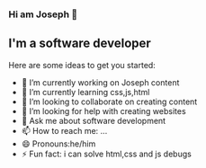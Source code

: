 ### Hi am Joseph 👋
## I'm a software developer
Here are some ideas to get you started:
- 🔭 I’m currently working on Joseph content
- 🌱 I’m currently learning css,js,html
- 👯 I’m looking to collaborate on creating content
- 🤔 I’m looking for help with creating websites
- 💬 Ask me about software development
- 📫 How to reach me: ...
- 😄 Pronouns:he/him
- ⚡ Fun fact: i can solve html,css and js debugs

